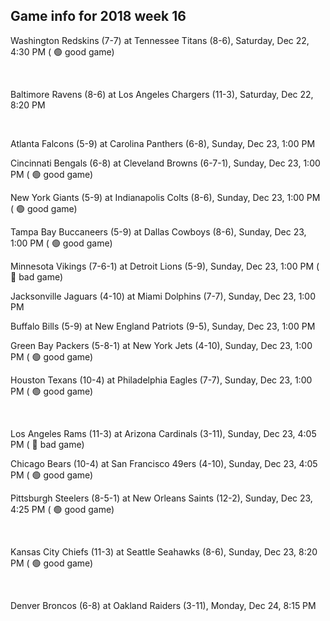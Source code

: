 ## Game info for 2018 week 16
Washington Redskins (7-7) at Tennessee Titans (8-6), Saturday, Dec 22, 4:30 PM (	:green_circle: good game)


<br/>

Baltimore Ravens (8-6) at Los Angeles Chargers (11-3), Saturday, Dec 22, 8:20 PM


<br/>

Atlanta Falcons (5-9) at Carolina Panthers (6-8), Sunday, Dec 23, 1:00 PM

Cincinnati Bengals (6-8) at Cleveland Browns (6-7-1), Sunday, Dec 23, 1:00 PM (	:green_circle: good game)

New York Giants (5-9) at Indianapolis Colts (8-6), Sunday, Dec 23, 1:00 PM (	:green_circle: good game)

Tampa Bay Buccaneers (5-9) at Dallas Cowboys (8-6), Sunday, Dec 23, 1:00 PM (	:green_circle: good game)

Minnesota Vikings (7-6-1) at Detroit Lions (5-9), Sunday, Dec 23, 1:00 PM (	:red_circle: bad game)

Jacksonville Jaguars (4-10) at Miami Dolphins (7-7), Sunday, Dec 23, 1:00 PM

Buffalo Bills (5-9) at New England Patriots (9-5), Sunday, Dec 23, 1:00 PM

Green Bay Packers (5-8-1) at New York Jets (4-10), Sunday, Dec 23, 1:00 PM (	:green_circle: good game)

Houston Texans (10-4) at Philadelphia Eagles (7-7), Sunday, Dec 23, 1:00 PM (	:green_circle: good game)


<br/>

Los Angeles Rams (11-3) at Arizona Cardinals (3-11), Sunday, Dec 23, 4:05 PM (	:red_circle: bad game)

Chicago Bears (10-4) at San Francisco 49ers (4-10), Sunday, Dec 23, 4:05 PM (	:green_circle: good game)

Pittsburgh Steelers (8-5-1) at New Orleans Saints (12-2), Sunday, Dec 23, 4:25 PM (	:green_circle: good game)


<br/>

Kansas City Chiefs (11-3) at Seattle Seahawks (8-6), Sunday, Dec 23, 8:20 PM (	:green_circle: good game)


<br/>

Denver Broncos (6-8) at Oakland Raiders (3-11), Monday, Dec 24, 8:15 PM

